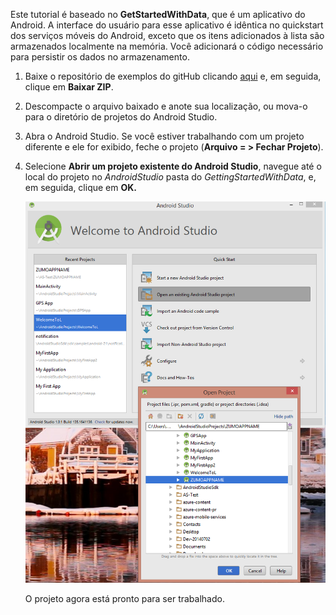 Este tutorial é baseado no **GetStartedWithData**, que é um aplicativo do Android. A interface do usuário para esse aplicativo é idêntica no quickstart dos serviços móveis do Android, exceto que os itens adicionados à lista são armazenados localmente na memória. Você adicionará o código necessário para persistir os dados no armazenamento.


1. Baixe o repositório de exemplos do gitHub clicando <a href="https://github.com/Azure/mobile-services-samples" target="blank">aqui</a> e, em seguida, clique em **Baixar ZIP**.

2. Descompacte o arquivo baixado e anote sua localização, ou mova-o para o diretório de projetos do Android Studio.

3. Abra o Android Studio. Se você estiver trabalhando com um projeto diferente e ele for exibido, feche o projeto (**Arquivo = > Fechar Projeto**).

4. Selecione **Abrir um projeto existente do Android Studio**, navegue até o local do projeto no *AndroidStudio* pasta do *GettingStartedWithData*, e, em seguida, clique em **OK.**


 	![](./media/mobile-services-android-get-started/android-studio-import-project.png)

	O projeto agora está pronto para ser trabalhado.
 

<!---HONumber=August15_HO6-->
